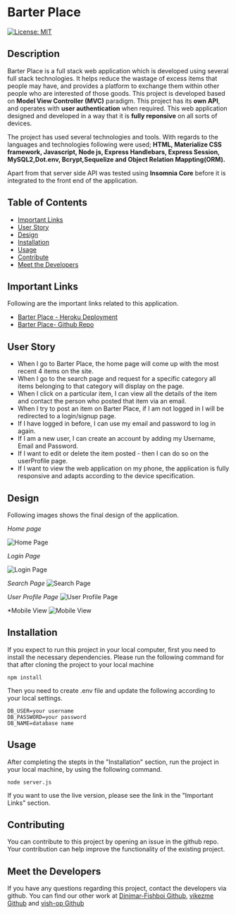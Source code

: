 # Barter Place

  [![License: MIT](https://img.shields.io/badge/License-MIT-yellow.svg)](https://opensource.org/licenses/MIT)
     
  ## Description
  Barter Place is a full stack web application which is developed using several full stack technologies. It helps reduce the wastage of excess items that people may have, and provides a platform to exchange them within other people who are interested of those goods. This project is developed based on **Model View Controller (MVC)** paradigm. This project has its **own API**, and operates with **user authentication** when required. This web application designed and developed in a way that it is **fully reponsive** on all sorts of devices.

  The project has used several technologies and tools. With regards to the languages and technologies following were used; **HTML, Materialize CSS framework, Javascript, Node js, Express Handlebars, Express Session, MySQL2,Dot.env, Bcrypt,Sequelize and Object Relation Mappting(ORM).**

  Apart from that server side API was tested using **Insomnia Core** before it is integrated to the front end of the application.  
  ## Table of Contents
  * [Important Links](#Important-Links)
  * [User Story](#User-Story)
  * [Design](#Design)
  * [Installation](#Installation)
  * [Usage](#Usage)
  * [Contribute](#Contributing)
  * [Meet the Developers](#Meet-the-Developers)
  
  ## Important Links
  Following are the important links related to this application.
  * [Barter Place - Heroku Deployment](https://project2t3.herokuapp.com/)
  * [Barter Place- Github Repo](https://github.com/Dinimar-Fishboi/Project_2_team3)
  ## User Story
  * When I go to Barter Place, the home page will come up with the most recent 4 items on the site.
  * When I go to the search page and request for a specific category all items belonging to that category will display  on the page.
  * When I click on a particular item, I can view all the details of the item and contact the person who posted that item via an email.
  * When I try to post an item on Barter Place, if I am not logged in I will be redirected to a login/signup page.
  * If I have logged in before, I can use my email and password to log in again.
  * If I am a new user, I can create an account by adding my Username, Email and Password.
  * If I want to edit or delete the item posted - then I can do so on the userProfile page.
  * If I want to view the web application on my phone, the application is fully responsive and adapts according to the device specification.
  ## Design
  Following images shows the final design of the application.

  *Home page*

  ![Home Page](./public/readme-images/homepage.png)

  *Login Page*

  ![Login Page](./public/readme-images/login.png)

  *Search Page*
  ![Search Page](./public/readme-images/search.png)

  *User Profile Page*
  ![User Profile Page](./public/readme-images/userprofile.png)


  *Mobile View
  ![Mobile View](./public/readme-images/mobile.png)
  ## Installation
  If you expect to run this project in your local computer, first you need to install the necessary dependencies. Please run the following command for that after cloning the project to your local machine

  ```
  npm install 
  ```
  Then you need to create .env file and update the following according to your local settings.


    DB_USER=your username
    DB_PASSWORD=your password
    DB_NAME=database name 
  
  ## Usage
  After completing the stepts in the "Installation" section, run the project in your local machine, by using the following command.

  ```
  node server.js 
  ```

  If you want to use the live version, please see the link in the "Important Links" section.
  ## Contributing
  You can contribute to this project by opening an issue in the github repo. Your contribution can help improve the functionality of the existing project. 

  ## Meet the Developers 
  If you have any questions regarding this project, contact the developers via github. You can find our other work at [Dinimar-Fishboi Github](https://github.com/Dinimar-Fishboi), [vikezme Github](https://github.com/vikezme) and [vish-op Github](https://github.com/vish-op)
